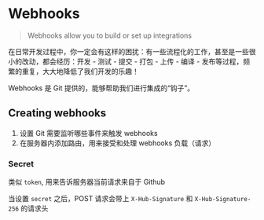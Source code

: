 # Webhooks

> Webhooks allow you to build or set up integrations

在日常开发过程中，你一定会有这样的困扰：有一些流程化的工作，甚至是一些很小的改动，都会经历：开发 - 测试 - 提交 - 打包 - 上传 - 编译 - 发布等过程，频繁的重复，大大地降低了我们开发的乐趣！

Webhooks 是 Git 提供的，能够帮助我们进行集成的“钩子”。

## Creating webhooks

1. 设置 Git 需要监听哪些事件来触发 webhooks
2. 在服务器内添加路由，用来接受和处理 webhooks 负载（请求）


### Secret

类似 `token`, 用来告诉服务器当前请求来自于 Github

当设置 `secret` 之后，POST 请求会带上 `X-Hub-Signature` 和 `X-Hub-Signature-256` 的请求头

